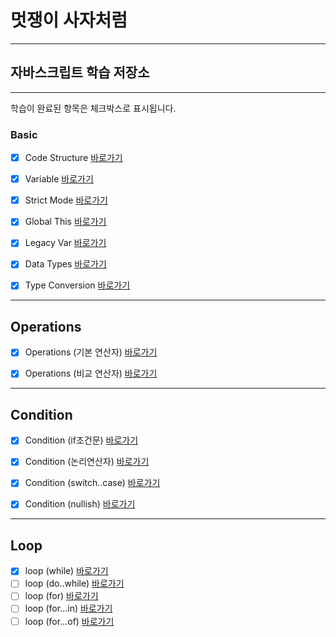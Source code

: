 # 멋쟁이 사자처럼
---
## 자바스크립트 학습 저장소
---

학습이 완료된 항목은 체크박스로 표시됩니다.

### Basic
- [x] Code Structure [바로가기](https://github.com/simseonbeom/core_javascript/blob/01.core/client/chapter/core/01.codeStructure.js)
- [x] Variable [바로가기](https://github.com/simseonbeom/core_javascript/blob/01.core/client/chapter/core/02.variables.js)
- [x] Strict Mode [바로가기](https://github.com/simseonbeom/core_javascript/blob/01.core/client/chapter/core/03.strictMode.js)
- [x] Global This [바로가기](https://github.com/simseonbeom/core_javascript/blob/01.core/client/chapter/core/04.globalThis.js)
- [x] Legacy Var [바로가기](https://github.com/simseonbeom/core_javascript/blob/01.core/client/chapter/core/05.legacyVar.js)
- [x] Data Types [바로가기](https://github.com/simseonbeom/core_javascript/blob/01.core/client/chapter/core/06.dataTypes.js)
- [x] Type Conversion [바로가기](https://github.com/simseonbeom/core_javascript/blob/01.core/client/chapter/core/07.typeConversion.js)


---

## Operations
- [x] Operations (기본 연산자) [바로가기](https://github.com/simseonbeom/core_javascript/blob/01.core/client/chapter/core/08-1.operation.js)
- [x] Operations (비교 연산자) [바로가기](https://github.com/simseonbeom/core_javascript/blob/01.core/client/chapter/core/08-2.operation.js)


---
## Condition
- [x] Condition (if조건문) [바로가기](https://github.com/simseonbeom/core_javascript/blob/01.core/client/chapter/core/09-1.conditions.js)
- [x] Condition (논리연산자) [바로가기](https://github.com/simseonbeom/core_javascript/blob/01.core/client/chapter/core/09-2.conditions.js)
- [x] Condition (switch..case) [바로가기](https://github.com/simseonbeom/core_javascript/blob/01.core/client/chapter/core/09-3.conditions.js)
- [x] Condition (nullish) [바로가기](https://github.com/simseonbeom/core_javascript/blob/01.core/client/chapter/core/09-4.conditions.js)


---
## Loop
- [x] loop (while) [바로가기](https://github.com/simseonbeom/core_javascript/blob/01.core/client/chapter/core/09-1.loop.js)
- [ ] loop (do..while) [바로가기](https://github.com/simseonbeom/core_javascript/blob/01.core/client/chapter/core/09-2.loop.js)
- [ ] loop (for) [바로가기](https://github.com/simseonbeom/core_javascript/blob/01.core/client/chapter/core/09-3.loop.js)
- [ ] loop (for...in) [바로가기](https://github.com/simseonbeom/core_javascript/blob/01.core/client/chapter/core/09-4.loop.js)
- [ ] loop (for...of) [바로가기](https://github.com/simseonbeom/core_javascript/blob/01.core/client/chapter/core/09-5.loop.js)
